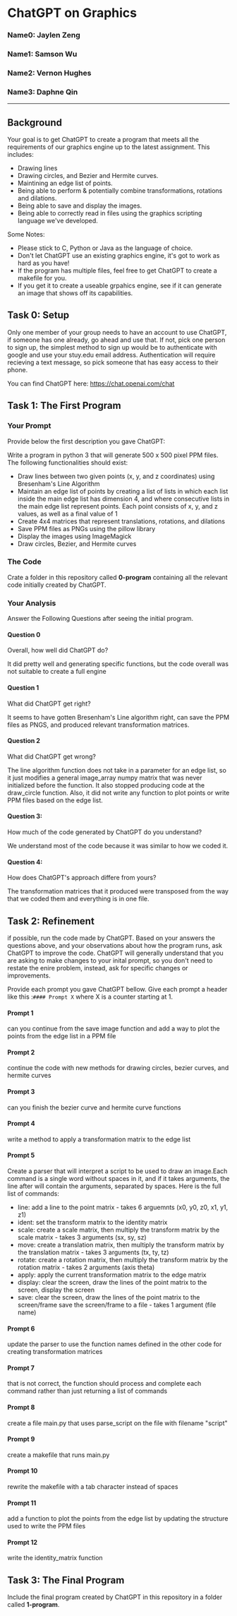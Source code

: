 # ChatGPT on Graphics

### Name0: Jaylen Zeng
### Name1: Samson Wu
### Name2: Vernon Hughes
### Name3: Daphne Qin

---

## Background
Your goal is to get ChatGPT to create a program that meets all the requirements of our graphics engine up to the latest assignment. This includes:
* Drawing lines
* Drawing circles, and Bezier and Hermite curves.
* Maintining an edge list of points.
* Being able to perform & potentially combine transformations, rotations and dilations.
* Being able to save and display the images.
* Being able to correctly read in files using the graphics scripting language we've developed.

Some Notes:
* Please stick to C, Python or Java as the language of choice.
* Don't let ChatGPT use an existing graphics engine, it's got to work as hard as you have!
* If the program has multiple files, feel free to get ChatGPT to create a makefile for you.
* If you get it to create a useable grpahics engine, see if it can generate an image that shows off its capabilities.



## Task 0: Setup
Only one member of your group needs to have an account to use ChatGPT, if someone has one already, go ahead and use that. If not, pick one person to sign up, the simplest method to sign up would be to authenticate with google and use your stuy.edu email address. Authentication will require recieving a text message, so pick someone that has easy access to their phone.

You can find ChatGPT here: <https://chat.openai.com/chat>

## Task 1: The First Program
### Your Prompt
Provide below the first description you gave ChatGPT:

Write a program in python 3 that will generate 500 x 500 pixel PPM files. The following functionalities should exist:
- Draw lines between two given points (x, y, and z coordinates) using Bresenham's Line Algorithm
- Maintain an edge list of points by creating a list of lists in which each list inside the main edge list has dimension 4, and where consecutive lists in the main edge list represent points. Each point consists of x, y, and z values, as well as a final value of 1
- Create 4x4 matrices that represent translations, rotations, and dilations
- Save PPM files as PNGs using the pillow library
- Display the images using ImageMagick
- Draw circles, Bezier, and Hermite curves


### The Code
Crate a folder in this repository called __0-program__ containing all the relevant code initially created by ChatGPT.

### Your Analysis
Answer the Following Questions after seeing the initial program.

#### Question 0
Overall, how well did ChatGPT do?

It did pretty well and generating specific functions, but the code overall was not suitable to create a full engine

#### Question 1
What did ChatGPT get right?

It seems to have gotten Bresenham's Line algorithm right, can save the PPM files as PNGS, and produced relevant transformation matrices.

#### Question 2
What did ChatGPT get wrong?

The line algorithm function does not take in a parameter for an edge list, so it just modifies a general image_array numpy matrix that was never initialized before the function. It also stopped producing code at the draw_circle function. Also, it did not write any function to plot points or write PPM files based on the edge list.

#### Question 3:
How much of the code generated by ChatGPT do you understand?

We understand most of the code because it was similar to how we coded it.

#### Question 4:
How does ChatGPT's approach differe from yours?

The transformation matrices that it produced were transposed from the way that we coded them and everything is in one file.


## Task 2: Refinement
if possible, run the code made by ChatGPT. Based on your answers the questions above, and your observations about how the program runs, ask ChatGPT to improve the code. ChatGPT will generally understand that you are asking to make changes to your inital prompt, so you don't need to restate the enire problem, instead, ask for specific changes or improvements.

Provide each prompt you gave ChatGPT bellow. Give each prompt a header like this :`#### Prompt X` where X is a counter starting at 1.

#### Prompt 1

can you continue from the save image function and add a way to plot the points from the edge list in a PPM file

#### Prompt 2

continue the code with new methods for drawing circles, bezier curves, and hermite curves

#### Prompt 3

can you finish the bezier curve and hermite curve functions

#### Prompt 4

write a method to apply a transformation matrix to the edge list

#### Prompt 5

Create a parser that will interpret a script to be used to draw an image.Each command is a single word without spaces in it, and if it takes arguments, the line after will contain the arguments, separated by spaces. Here is the full list of commands:
- line: add a line to the point matrix - takes 6 arguemnts (x0, y0, z0, x1, y1, z1)
- ident: set the transform matrix to the identity matrix
- scale: create a scale matrix, then multiply the transform matrix by the scale matrix - takes 3 arguments (sx, sy, sz)
- move: create a translation matrix, then multiply the transform matrix by the translation matrix - takes 3 arguments (tx, ty, tz)
- rotate: create a rotation matrix, then multiply the transform matrix by the rotation matrix - takes 2 arguments (axis theta)
- apply: apply the current transformation matrix to the edge matrix
- display: clear the screen, draw the lines of the point matrix to the screen, display the screen
- save: clear the screen, draw the lines of the point matrix to the screen/frame save the screen/frame to a file - takes 1 argument (file name)

#### Prompt 6

update the parser to use the function names defined in the other code for creating transformation matrices

#### Prompt 7

that is not correct, the function should process and complete each command rather than just returning a list of commands

#### Prompt 8

create a file main.py that uses parse_script on the file with filename "script"

#### Prompt 9

create a makefile that runs main.py

#### Prompt 10

rewrite the makefile with a tab character instead of spaces

#### Prompt 11

add a function to plot the points from the edge list by updating the structure used to write the PPM files

#### Prompt 12

write the identity_matrix function

## Task 3: The Final Program
Include the final program created by ChatGPT in this repository in a folder called __1-program__.
